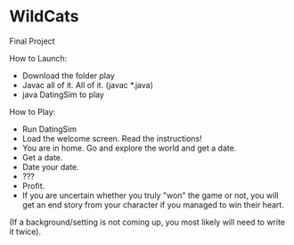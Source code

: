 # WildCats
Final Project

How to Launch:
- Download the folder play
- Javac all of it. All of it. (javac *.java)
- java DatingSim to play

How to Play:
- Run DatingSim
- Load the welcome screen. Read the instructions!
- You are in home. Go and explore the world and get a date.
- Get a date.
- Date your date.
- ???
- Profit.
- If you are uncertain whether you truly "won" the game or not, you will get an end story from your character if you managed to win their heart. 

(If a background/setting is not coming up, you most likely will need to write it twice).


